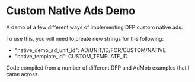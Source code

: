# Custom Native Ads Demo
A demo of a few different ways of implementing DFP custom native ads.

To use this, you will need to create new strings for the following:

- "native_demo_ad_unit_id": AD/UNIT/ID/FOR/CUSTOM/NATIVE
- "native_template_id": CUSTOM_TEMPLATE_ID

Code compiled from a number of different DFP and AdMob examples that I came across.
